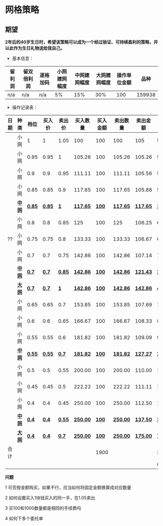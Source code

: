 # 网格策略

## 期望

**2年后的40岁生日时，希望该策略可以成为一个经过验证、可持续盈利的策略，并以此作为生日礼物送给我自己。**

- 基本信息：

| 留利润 | 留双倍利润 | 逐格加码 | 小网建网幅度 | 中网建网幅度 | 大网建网幅度 | 操作单位金额 | 品种   |
| ------ | ---------- | -------- | ------------ | ------------ | ------------ | ------------ | ------ |
| n/a    | n/a        | n/a      | 5%           | 15%          | 30%          | 100          | 159938 |

- 操作记录表：

| 日期 | 种类            | 档位            | 买入价          | 卖出价          | 买入数量          | 买入金额       | 卖出数量          | 卖出金额          | 盈利金额         | 盈利比例          |
| ---- | --------------- | --------------- | --------------- | --------------- | ----------------- | -------------- | ----------------- | ----------------- | ---------------- | ----------------- |
|      | 小网            | 1               | 1               | 1.05            | 100               | 100            | 100               | 105               | 5                | 5.00%             |
|      | 小网            | 0.95            | 0.95            | 1               | 105.26            | 100            | 105.26            | 105.26            | 5.26             | 5.26%             |
|      | 小网            | 0.9             | 0.9             | 0.95            | 111.11            | 100            | 111.11            | 105.56            | 5.56             | 5.56%             |
|      | 小网            | 0.85            | 0.85            | 0.9             | 117.65            | 100            | 117.65            | 105.88            | 5.88             | 5.88%             |
|      | <u>**中网**</u> | <u>**0.85**</u> | <u>**0.85**</u> | <u>**1**</u>    | <u>**117.65**</u> | <u>**100**</u> | <u>**117.65**</u> | <u>**117.65**</u> | <u>**17.65**</u> | <u>**17.65%**</u> |
|      | 小网            | 0.8             | 0.8             | 0.85            | 125               | 100            | 125               | 106.25            | 6.25             | 6.25%             |
| ??   | 小网            | 0.75            | 0.75            | 0.8             | 133.33            | 100            | 133.33            | 106.67            | 6.67             | 6.67%             |
|      | 小网            | 0.7             | 0.7             | 0.75            | 142.86            | 100            | 142.86            | 107.14            | 7.14             | 7.14%             |
|      | <u>**中网**</u> | <u>**0.7**</u>  | <u>**0.7**</u>  | <u>**0.85**</u> | <u>**142.86**</u> | <u>**100**</u> | <u>**142.86**</u> | <u>**121.43**</u> | <u>**21.43**</u> | <u>**21.43%**</u> |
|      | <u>**大网**</u> | <u>**0.7**</u>  | <u>**0.7**</u>  | <u>**1**</u>    | <u>**142.86**</u> | <u>**100**</u> | <u>**142.86**</u> | <u>**142.86**</u> | <u>**42.86**</u> | <u>**42.86%**</u> |
|      | 小网            | 0.65            | 0.65            | 0.7             | 153.85            | 100            | 153.85            | 107.69            | 7.69             | 7.69%             |
|      | 小网            | 0.6             | 0.6             | 0.65            | 166.67            | 100            | 166.67            | 108.33            | 8.33             | 8.33%             |
|      | 小网            | 0.55            | 0.55            | 0.6             | 181.82            | 100            | 181.82            | 109.09            | 9.09             | 9.09%             |
|      | <u>**中网**</u> | <u>**0.55**</u> | <u>**0.55**</u> | <u>**0.7**</u>  | <u>**181.82**</u> | <u>**100**</u> | <u>**181.82**</u> | <u>**127.27**</u> | <u>**27.27**</u> | <u>**27.27%**</u> |
|      | 小网            | 0.5             | 0.5             | 0.55            | 200.00            | 100            | 200.00            | 110.00            | 10.00            | 10.00%            |
|      | 小网            | 0.45            | 0.45            | 0.5             | 222.22            | 100            | 222.22            | 111.11            | 11.11            | 11.11%            |
|      | 小网            | 0.4             | 0.4             | 0.45            | 250.00            | 100            | 250.00            | 112.50            | 12.50            | 12.50%            |
|      | <u>**中网**</u> | <u>**0.4**</u>  | <u>**0.4**</u>  | <u>**0.55**</u> | <u>**250.00**</u> | <u>**100**</u> | <u>**250.00**</u> | <u>**137.50**</u> | <u>**37.50**</u> | <u>**37.50%**</u> |
|      | <u>**大网**</u> | <u>**0.4**</u>  | <u>**0.4**</u>  | <u>**0.7**</u>  | <u>**250.00**</u> | <u>**100**</u> | <u>**250.00**</u> | <u>**175.00**</u> | <u>**75.00**</u> | <u>**75.00%**</u> |
| 合计 |                 |                 |                 |                 |                   | 1900           |                   |                   | 322.19           |                   |
|      |                 |                 |                 |                 |                   |                |                   |                   | 0.17             |                   |

**问题**

1 可否按金额购买，如果不行，应当如何将固定金额换算成对应数量  

2 如何设置买入1块钱买入的同一手，在1.05卖出  

3 买100和1000数量都是相同的手续费吗  

4 如何下多个委托单
